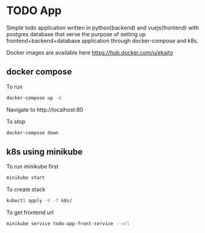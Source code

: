 # TODO App

Simple todo application written in python(backend) and vuejs(frontend) with postgres database that serve the purpose of setting up frontend+backend+database application through docker-compose and k8s.

Docker images are available here https://hub.docker.com/u/ekajto

## docker compose

To run
```bash
docker-compose up -d
```

Navigate to http://localhost:80

To stop
```bash
docker-compose down
```

## k8s using minikube

To run minikube first
```bash
minikube start
```

To create stack
```bash
kubectl apply -R -f k8s/
```

To get frontend url
```bash
minikube service todo-app-front-service --url
```